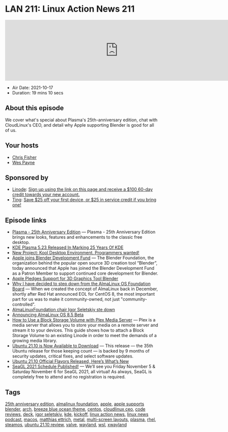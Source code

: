 # LAN 211: Linux Action News 211

<iframe src="https://player.fireside.fm/v2/DAcK9LdX+_jHHWs9L?theme=dark" width="740" height="200" frameborder="0" scrolling="no"></iframe>

* Air Date: 2021-10-17
* Duration: 19 mins 10 secs

## About this episode

We cover what's special about Plasma's 25th-anniversary edition, chat with CloudLinux's CEO, and detail why Apple supporting Blender is good for all of us.

## Your hosts
* [Chris Fisher](https://linuxactionnews.com/hosts/chris)
* [Wes Payne](https://linuxactionnews.com/hosts/wes)

## Sponsored by

  * [Linode](http://linode.com/lan): [Sign up using the link on this page and receive a $100 60-day credit towards your new account. ](http://linode.com/lan)
  * [Ting](https://linux.ting.com): [Save $25 off your first device, or $25 in service credit if you bring one!](https://linux.ting.com)



## Episode links

  * [Plasma - 25th Anniversary Edition](https://kde.org/announcements/plasma/5/5.23.0/ "Plasma - 25th Anniversary Edition") — Plasma - 25th Anniversary Edition brings new looks, features and enhancements to the classic free desktop.
  * [KDE Plasma 5.23 Released In Marking 25 Years Of KDE](https://www.phoronix.com/scan.php?page=news_item&px=KDE-Plasma-5.23-Released "KDE Plasma 5.23 Released In Marking 25 Years Of KDE")
  * [New Project: Kool Desktop Environment. Programmers wanted!](https://groups.google.com/g/de.comp.os.linux.misc/c/SDbiV3Iat_s/m/zv_D_2ctS8sJ?pli=1 "New Project: Kool Desktop Environment. Programmers wanted!")
  * [Apple joins Blender Development Fund](https://www.blender.org/press/apple-joins-blender-development-fund/ "Apple joins Blender Development Fund") — The Blender Foundation, the organization behind the popular open source 3D creation tool “Blender”, today announced that Apple has joined the Blender Development Fund as a Patron Member to support continued core development for Blender.
  * [Apple Pledges Support for 3D Graphics Tool Blender](https://www.macrumors.com/2021/10/14/apple-joins-blender-development-fund/ "Apple Pledges Support for 3D Graphics Tool Blender")
  * [Why I have decided to step down from the AlmaLinux OS Foundation Board](https://blog.cloudlinux.com/why-i-have-decided-to-step-down-from-the-almalinux-os-foundation-board "Why I have decided to step down from the AlmaLinux OS Foundation Board") — When we created the concept of AlmaLinux back in December, shortly after Red Hat announced EOL for CentOS 8, the most important part for us was to make it community-owned, not just "community-controlled".
  * [AlmaLinuxFoundation chair Igor Seletskiy ste down](https://www.theregister.com/2021/10/13/almalinux_foundation_chair/ "AlmaLinuxFoundation chair Igor Seletskiy ste down")
  * [Announcing AlmaLinux OS 8.5 Beta](https://almalinux.org/blog/announcing-almalinux-os-85-beta/ "Announcing AlmaLinux OS 8.5 Beta")
  * [How to Use a Block Storage Volume with Plex Media Server](https://www.linode.com/docs/guides/use-block-storage-with-plex-media-server/ "How to Use a Block Storage Volume with Plex Media Server") — Plex is a media server that allows you to store your media on a remote server and stream it to your devices. This guide shows how to attach a Block Storage Volume to an existing Linode in order to meet the demands of a growing media library.
  * [Ubuntu 21.10 is Now Available to Download](https://www.omgubuntu.co.uk/2021/10/ubuntu-21-10-is-now-available-to-download "Ubuntu 21.10 is Now Available to Download") — This release — the 35th Ubuntu release for those keeping count — is backed by 9 months of security updates, critical fixes, and select software updates.
  * [Ubuntu 21.10 Official Flavors Released, Here’s What’s New](https://9to5linux.com/ubuntu-21-10-official-flavors-released-heres-whats-new "Ubuntu 21.10 Official Flavors Released, Here’s What’s New")
  * [SeaGL 2021 Schedule Published!](https://seagl.org/news/2021/10/15/schedule.html "SeaGL 2021 Schedule Published!") — We’ll see you Friday November 5 & Saturday November 6 for SeaGL 2021, all virtual! As always, SeaGL is completely free to attend and no registration is required.



## Tags

[25th anniversary edition](https://linuxactionnews.com/tags/25th%20anniversary%20edition), [almalinux foundation](https://linuxactionnews.com/tags/almalinux%20foundation), [apple](https://linuxactionnews.com/tags/apple), [apple supports blender](https://linuxactionnews.com/tags/apple%20supports%20blender), [arch](https://linuxactionnews.com/tags/arch), [breeze blue ocean theme](https://linuxactionnews.com/tags/breeze%20blue%20ocean%20theme), [centos](https://linuxactionnews.com/tags/centos), [cloudlinux ceo](https://linuxactionnews.com/tags/cloudlinux%20ceo), [code reviews](https://linuxactionnews.com/tags/code%20reviews), [deck](https://linuxactionnews.com/tags/deck), [igor seletskiy](https://linuxactionnews.com/tags/igor%20seletskiy), [kde](https://linuxactionnews.com/tags/kde), [kickoff](https://linuxactionnews.com/tags/kickoff), [linux action news](https://linuxactionnews.com/tags/linux%20action%20news), [linux news podcast](https://linuxactionnews.com/tags/linux%20news%20podcast), [macos](https://linuxactionnews.com/tags/macos), [matthias ettrich](https://linuxactionnews.com/tags/matthias%20ettrich), [metal](https://linuxactionnews.com/tags/metal), [multi-screen layouts](https://linuxactionnews.com/tags/multi-screen%20layouts), [plasma](https://linuxactionnews.com/tags/plasma), [rhel](https://linuxactionnews.com/tags/rhel), [steamos](https://linuxactionnews.com/tags/steamos), [ubuntu 21.10 review](https://linuxactionnews.com/tags/ubuntu%2021.10%20review), [valve](https://linuxactionnews.com/tags/valve), [wayland](https://linuxactionnews.com/tags/wayland), [wsl](https://linuxactionnews.com/tags/wsl), [xwayland](https://linuxactionnews.com/tags/xwayland)